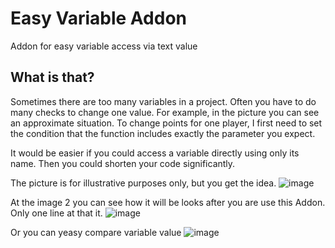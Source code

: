 # Easy Variable Addon
Addon for easy variable access via text value


## What is that?
Sometimes there are too many variables in a project. Often you have to do many checks to change one value. For example, in the picture you can see an approximate situation. To change points for one player, I first need to set the condition that the function includes exactly the parameter you expect.

It would be easier if you could access a variable directly using only its name. Then you could shorten your code significantly.

The picture is for illustrative purposes only, but you get the idea.
![image](https://github.com/FlikesGames/easyVariableAddon/assets/89046066/190246e1-c1cc-4c93-8256-d1310c4a1f1d)

At the image 2 you can see how it will be looks after you are use this Addon. Only one line at that it.
![image](https://github.com/FlikesGames/easyVariableAddon/assets/89046066/584e8594-f158-453f-bb30-ae50e0be308d)

Or you can yeasy compare variable value
![image](https://github.com/FlikesGames/easyVariableAddon/assets/89046066/a3fd82e7-cab4-4800-95b1-888805dbed27)


